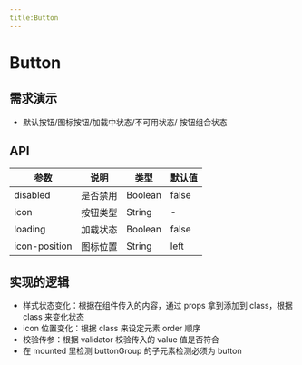 ```yaml
---
title:Button
---
```


# Button

## 需求演示

- 默认按钮/图标按钮/加载中状态/不可用状态/ 按钮组合状态

<ClientOnly>
  <button-demo-1></button-demo-1>
</ClientOnly>

## API

| 参数          | 说明     | 类型    | 默认值 |
| ------------- | -------- | ------- | ------ |
| disabled      | 是否禁用 | Boolean | false  |
| icon          | 按钮类型 | String  | -      |
| loading       | 加载状态 | Boolean | false  |
| icon-position | 图标位置 | String  | left   |

## 实现的逻辑

- 样式状态变化：根据在组件传入的内容，通过 props 拿到添加到 class，根据 class 来变化状态
- icon 位置变化：根据 class 来设定元素 order 顺序
- 校验传参：根据 validator 校验传入的 value 值是否符合
- 在 mounted 里检测 buttonGroup 的子元素检测必须为 button
